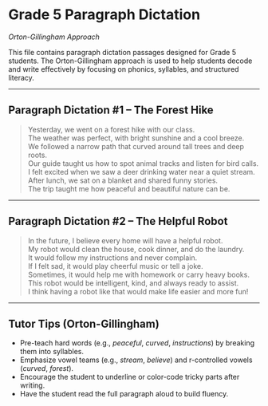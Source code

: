 # Grade 5 Paragraph Dictation 

_Orton-Gillingham Approach_

This file contains paragraph dictation passages designed for Grade 5 students. The Orton-Gillingham approach is used to help students decode and write effectively by focusing on phonics, syllables, and structured literacy.

---

## Paragraph Dictation #1 – The Forest Hike

> Yesterday, we went on a forest hike with our class.  
> The weather was perfect, with bright sunshine and a cool breeze.  
> We followed a narrow path that curved around tall trees and deep roots.  
> Our guide taught us how to spot animal tracks and listen for bird calls.  
> I felt excited when we saw a deer drinking water near a quiet stream.  
> After lunch, we sat on a blanket and shared funny stories.  
> The trip taught me how peaceful and beautiful nature can be.

---

## Paragraph Dictation #2 – The Helpful Robot

> In the future, I believe every home will have a helpful robot.  
> My robot would clean the house, cook dinner, and do the laundry.  
> It would follow my instructions and never complain.  
> If I felt sad, it would play cheerful music or tell a joke.  
> Sometimes, it would help me with homework or carry heavy books.  
> This robot would be intelligent, kind, and always ready to assist.  
> I think having a robot like that would make life easier and more fun!

---

## Tutor Tips (Orton-Gillingham)

- Pre-teach hard words (e.g., *peaceful*, *curved*, *instructions*) by breaking them into syllables.
- Emphasize vowel teams (e.g., *stream*, *believe*) and r-controlled vowels (*curved*, *forest*).
- Encourage the student to underline or color-code tricky parts after writing.
- Have the student read the full paragraph aloud to build fluency.
